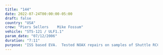 ```yaml
---
title: "144"
date: 2022-07-24T00:00:00-05:00
draft: false
country: "USA"
crew: "Piers Sellers    Mike Fossum"
vehicle: "STS-121 / ULF1.1"
param_date: "07/12/2006"
duration: "7:11"
purpose: "ISS based EVA.  Tested NOAX repairs on samples of Shuttle RCC thermal protection.  Tested infrared camera on ISS radiators and Shuttle RCC.  Installed grapple fixture on S1 truss ammonia tank.  RCC repair spatula lost overboard."
---
```

